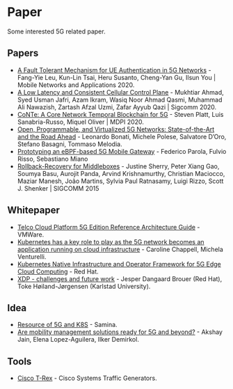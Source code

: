 # Paper

Some interested 5G related paper.

## Papers

- [A Fault Tolerant Mechanism for UE Authentication in 5G Networks](https://link.springer.com/article/10.1007/s11036-019-01502-5) - Fang-Yie Leu, Kun-Lin Tsai, Heru Susanto, Cheng-Yan Gu, Ilsun You | Mobile Networks and Applications 2020.
- [A Low Latency and Consistent Cellular Control Plane](https://dl.acm.org/doi/10.1145/3387514.3406218) - Mukhtiar Ahmad, Syed Usman Jafri, Azam Ikram, Wasiq Noor Ahmad Qasmi, Muhammad Ali Nawazish, Zartash Afzal Uzmi, Zafar Ayyub Qazi | Sigcomm 2020.
- [CoNTe: A Core Network Temporal Blockchain for 5G](https://www.mdpi.com/1424-8220/20/18/5281) - Steven Platt, Luis Sanabria-Russo, Miquel Oliver | MDPI 2020.
- [Open, Programmable, and Virtualized 5G Networks: State-of-the-Art and the Road Ahead](https://arxiv.org/pdf/2005.10027.pdf) - Leonardo Bonati, Michele Polese, Salvatore D’Oro, Stefano Basagni, Tommaso Melodia.
- [Prototyping an eBPF-based 5G Mobile Gateway](https://webthesis.biblio.polito.it/15302/) - Federico Parola, Fulvio Risso, Sebastiano Miano
- [Rollback-Recovery for Middleboxes](https://dl.acm.org/doi/10.1145/2829988.2787501) - Justine Sherry, Peter Xiang Gao, Soumya  Basu, Aurojit Panda, Arvind  Krishnamurthy, Christian  Maciocco, Maziar  Manesh, João Martins, Sylvia Paul Ratnasamy, Luigi  Rizzo, Scott J. Shenker | SIGCOMM 2015

## Whitepaper

- [Telco Cloud Platform 5G Edition Reference Architecture Guide](https://docs.vmware.com/en/VMware-Telco-Cloud-Platform-5G-Edition/1.0/telco-cloud-platform-5G-edition-reference-architecture.pdf) - VMWare.
- [Kubernetes has a key role to play as the 5G network becomes an application running on cloud infrastructure](https://www.analysysmason.com/research/content/comments/kubernetes-5G-application-rma16/) - Caroline Chappell, Michela Venturelli.
- [Kubernetes Native Infrastructure and Operator Framework for 5G Edge Cloud Computing](https://events19.linuxfoundation.org/wp-content/uploads/2019/07/OSS2019-HS-k8sNativeInfra-OperatorFor5Gedge.pdf) - Red Hat.
- [XDP - challenges and future work](http://vger.kernel.org/lpc_net2018_talks/presentation-lpc2018-xdp-future.pdf) - Jesper Dangaard Brouer (Red Hat), Toke Høiland-Jørgensen (Karlstad University).

## Idea

- [Resource of 5G and K8S](https://bestsamina.github.io/posts/2019-01-25-til-5g-k8s-info/) - Samina.
- [Are mobility management solutions ready for 5G and beyond?](https://www.sciencedirect.com/science/article/pii/S0140366419316032) - Akshay Jain, Elena Lopez-Aguilera, Ilker Demirkol.

## Tools

- [Cisco T-Rex](https://github.com/cisco-system-traffic-generator) - Cisco Systems Traffic Generators.
